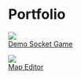 # Portfolio

<div class="portfolio-containers">

<a href="/posts/demo-socket-game"><div class="mini-layout game-preview">
	<div class="img"><img src="images/portfolio/socketGame.png"></div>
	<div class="title">Demo Socket Game</div>
</div></a>

<a href="/posts/map-editor"><div class="mini-layout game-preview">
	<div class="img"><img src="images/portfolio/mapEdit.png"></div>
	<div class="title">Map Editor</div>
</div></a>

</div>
